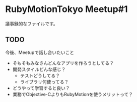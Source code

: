 # RubyMotionTokyo Meetup#1

議事録的なファイルです。

## TODO
今後、Meetupで話し合いたいこと

* そもそもみなさんどんなアプリを作ろうとしてる？
* 開発スタイルどんな感じ？
  * テストどうしてる？
  * ライブラリ何使ってる？  
* どうやって学習すると良い？
* 業務でObjective-CよりもRubyMotionを使うメリットって？
